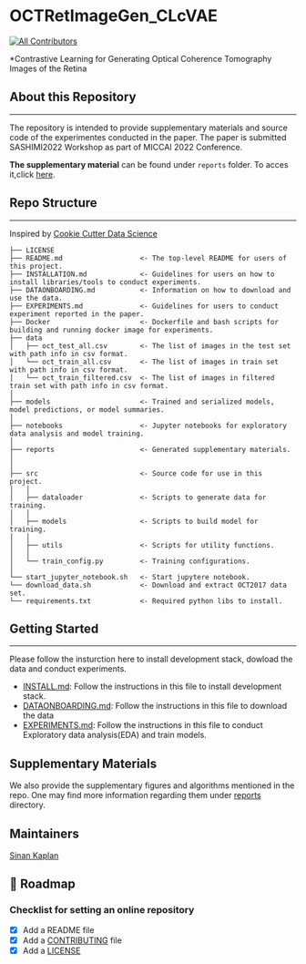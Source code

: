# OCTRetImageGen_CLcVAE
<!-- ALL-CONTRIBUTORS-BADGE:START - Do not remove or modify this section -->
[![All Contributors](https://img.shields.io/badge/all_contributors-1-orange.svg?style=flat-square)](#contributors-)
<!-- ALL-CONTRIBUTORS-BADGE:END -->

*Contrastive Learning for Generating Optical Coherence Tomography Images of the Retina

## About this Repository
---
The repository is intended to provide supplementary materials and source code of the experimentes conducted in the paper. The paper is submitted SASHIMI2022 Workshop as part of MICCAI 2022 Conference. 

<strong>The supplementary material</strong> can be found under `reports` folder. To acces it,click [here](/reports/Supplementary_material.pdf).
## Repo Structure
---
Inspired by [Cookie Cutter Data Science](https://github.com/drivendata/cookiecutter-data-science)

```
├── LICENSE
├── README.md                   <- The top-level README for users of this project.
├── INSTALLATION.md             <- Guidelines for users on how to install libraries/tools to conduct experiments.
├── DATAONBOARDING.md           <- Information on how to download and use the data.
├── EXPERIMENTS.md              <- Guidelines for users to conduct experiment reported in the paper.
├── Docker                      <- Dockerfile and bash scripts for building and running docker image for experiments.
├── data
│   ├── oct_test_all.csv        <- The list of images in the test set with path info in csv format.
│   └── oct_train_all.csv       <- The list of images in train set with path info in csv format.
│   └── oct_train_filtered.csv  <- The list of images in filtered train set with path info in csv format.
│
├── models                      <- Trained and serialized models, model predictions, or model summaries.
│
├── notebooks                   <- Jupyter notebooks for exploratory data analysis and model training.
│
├── reports                     <- Generated supplementary materials.
│
│
├── src                         <- Source code for use in this project.
│   │
│   ├── dataloader              <- Scripts to generate data for training.
│   │
│   ├── models                  <- Scripts to build model for training.
│   │
│   ├── utils                   <- Scripts for utility functions.
│   │
│   └── train_config.py         <- Training configurations.
│   
└── start_jupyter_notebook.sh   <- Start jupytere notebook. 
└── download_data.sh            <- Download and extract OCT2017 data set.
└── requirements.txt            <- Required python libs to install. 
```
## Getting Started
---
Please follow the insturction here to install development stack, dowload the data and conduct experiments. 

* [INSTALL.md](INSTALL.md): Follow the instructions in this file to install development stack.
* [DATAONBOARDING.md](DATAONBOARDING.md): Follow the instructions in this file to download the data
* [EXPERIMENTS.md](EXPERIMENTS.md): Follow the instructions in this file to conduct Exploratory data analysis(EDA) and train models.


## Supplementary Materials

We also provide the supplementary figures and algorithms mentioned in the repo. One may find more information regarding them under [reports](#reports) directory.

**Maintainers**
---
[Sinan Kaplan](https://www.linkedin.com/in/kaplansinan/)

🎯 Roadmap
---

### Checklist for setting an online repository 

- [x] Add a README file
- [x] Add a [CONTRIBUTING](CONTRIBUTING.md) file
- [x] Add a [LICENSE](LICENSE.md)
